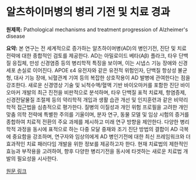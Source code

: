 # 알츠하이머병의 병리 기전 및 치료 경과

**원제목:** Pathological mechanisms and treatment progression of Alzheimer's disease

**요약:** 본 연구는 전 세계적으로 증가하는 알츠하이머병(AD)의 병인기전, 진단 및 치료 전략에 대한 종합적인 검토를 제공한다.  AD는 아밀로이드 베타(Aβ) 플라크, 타우 단백질 응집체, 만성 신경염증 등의 병리학적 특징을 보이며, 이는 시냅스 기능 장애와 신경세포 손실로 이어진다.  APOE ε4 유전자와 같은 유전적 위험인자, 단백질 항상성 불균형, 대사 기능 장애, 뇌혈관계 기여 등의 복잡한 상호작용이 AD 발병에 관여한다는 점을 강조한다.  새로운 신경영상 기술 및 뇌척수액/혈액 기반 바이오마커를 포함한 진단 바이오마커 개발의 최근 진전을 비판적으로 분석하며, 타우 단백질 표적 치료제, 항염증제, 신경전달물질 조절제 등의 약리학적 개입과 생활 습관 개선 및 인지훈련과 같은 비약리학적 접근법을 심층적으로 평가한다.  질병의 이질성과 개인 위험 프로필을 고려한 개인 맞춤 의학 전략에 특별한 주의를 기울이며, 분자 연구, 동물 모델 및 임상 시험의 증거를 종합하여 치료적 전환의 주요 과제를 제시하고 미래 연구 방향을 제안한다.  다양한 병리학적 과정을 동시에 표적으로 하는 다중 모달 중재와 조기 진단 방법의 결합이 AD 극복에 중요함을 강조하며, 연구자와 임상의에게 AD 병인기전에 대한 최신 프레임워크와 더 효과적인 치료 패러다임 개발을 위한 정보를 제공하고자 한다.  현재 치료법의 제한적인 효능과 부작용을 고려하여,  향후 다양한 병리기전을 동시에 타겟하는 새로운 치료법 개발의 필요성을 시사한다.

[원문 링크](https://link.springer.com/article/10.1186/s40001-025-02886-9)

